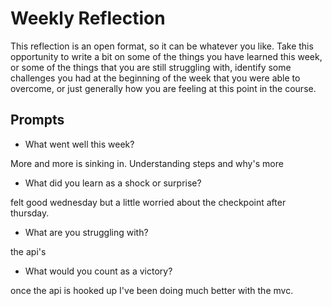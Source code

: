 # Weekly Reflection
This reflection is an open format, so it can be whatever you like. Take this opportunity to write a bit on some of the things you have learned this week, or some of the things that you are still struggling with, identify some challenges you had at the beginning of the week that you were able to overcome, or just generally how you are feeling at this point in the course.

## Prompts
- What went well this week?

More and more is sinking in. Understanding steps and why's more

- What did you learn as a shock or surprise?

felt good wednesday but a little worried about the checkpoint after
thursday.

- What are you struggling with?

the api's

- What would you count as a victory?

once the api is hooked up I've been doing much 
better with the mvc.